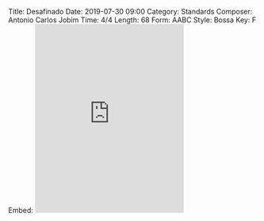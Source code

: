 Title: Desafinado
Date: 2019-07-30 09:00
Category: Standards
Composer: Antonio Carlos Jobim
Time: 4/4
Length: 68
Form: AABC
Style: Bossa
Key: F
Embed: <iframe src="https://open.spotify.com/embed/user/thatdavidmiller/playlist/0PtohdBfZvznsaVMIq1iIG" width="300" height="380" frameborder="0" allowtransparency="true" allow="encrypted-media"></iframe>

